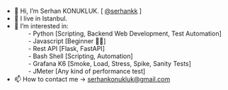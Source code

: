 - 👋 Hi, I’m  Serhan KONUKLUK. [ [@serhankk](https://github.com/serhankk) ]
- 🌱 I live in Istanbul.
- 👀 I’m interested in:
<br />&nbsp;&nbsp;&nbsp;&nbsp;&nbsp;&nbsp;&nbsp;&nbsp;- Python [Scripting, Backend Web Development, Test Automation]
<br />&nbsp;&nbsp;&nbsp;&nbsp;&nbsp;&nbsp;&nbsp;&nbsp;- Javascript [Beginner 👨‍🎓]
<br />&nbsp;&nbsp;&nbsp;&nbsp;&nbsp;&nbsp;&nbsp;&nbsp;- Rest API [Flask, FastAPI]
<br />&nbsp;&nbsp;&nbsp;&nbsp;&nbsp;&nbsp;&nbsp;&nbsp;- Bash Shell [Scripting, Automation]
<br />&nbsp;&nbsp;&nbsp;&nbsp;&nbsp;&nbsp;&nbsp;&nbsp;- Grafana K6 [Smoke, Load, Stress, Spike, Sanity Tests]
<br />&nbsp;&nbsp;&nbsp;&nbsp;&nbsp;&nbsp;&nbsp;&nbsp;- JMeter [Any kind of performance test]
- 📫 How to contact me -> serhankonukluk@gmail.com
